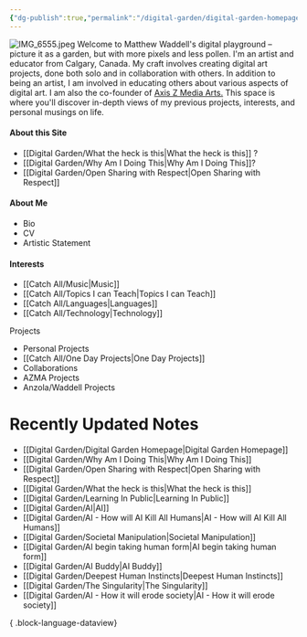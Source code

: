 ```yaml
---
{"dg-publish":true,"permalink":"/digital-garden/digital-garden-homepage/","tags":["gardenEntry"],"updated":"2023-12-06T12:27:17.576-07:00"}
---
```


![IMG_6555.jpeg](/img/user/Attachements/IMG_6555.jpeg)
Welcome to Matthew Waddell's digital playground – picture it as a garden, but with more pixels and less pollen. I'm an artist and educator from Calgary, Canada. My craft involves creating digital art projects, done both solo and in collaboration with others. In addition to being an artist, I am involved in educating others about various aspects of digital art. I am also the co-founder of [Axis Z Media Arts.](https://azmadigital.com/) This space is where you'll discover in-depth views of my previous projects, interests, and personal musings on life. 

#### About this Site 
- [[Digital Garden/What the heck is this\|What the heck is this]] ?
- [[Digital Garden/Why Am I Doing This\|Why Am I Doing This]]?
-  [[Digital Garden/Open Sharing with Respect\|Open Sharing with Respect]]
####  About Me
- Bio
- CV
- Artistic Statement

#### Interests
- [[Catch All/Music\|Music]]
- [[Catch All/Topics I can Teach\|Topics I can Teach]]
- [[Catch All/Languages\|Languages]]
- [[Catch All/Technology\|Technology]]

Projects
- Personal Projects
- [[Catch All/One Day Projects\|One Day Projects]]
- Collaborations
- AZMA Projects
- Anzola/Waddell Projects

# Recently Updated Notes
- [[Digital Garden/Digital Garden Homepage\|Digital Garden Homepage]]
- [[Digital Garden/Why Am I Doing This\|Why Am I Doing This]]
- [[Digital Garden/Open Sharing with Respect\|Open Sharing with Respect]]
- [[Digital Garden/What the heck is this\|What the heck is this]]
- [[Digital Garden/Learning In Public\|Learning In Public]]
- [[Digital Garden/AI\|AI]]
- [[Digital Garden/AI - How will AI Kill All Humans\|AI - How will AI Kill All Humans]]
- [[Digital Garden/Societal Manipulation\|Societal Manipulation]]
- [[Digital Garden/AI begin taking human form\|AI begin taking human form]]
- [[Digital Garden/AI Buddy\|AI Buddy]]
- [[Digital Garden/Deepest Human Instincts\|Deepest Human Instincts]]
- [[Digital Garden/The Singularity\|The Singularity]]
- [[Digital Garden/AI - How it will erode society\|AI - How it will erode society]]

{ .block-language-dataview}
